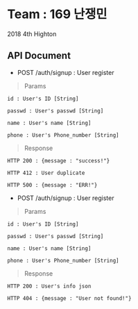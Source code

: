 # Team : 169 난쟁민
2018 4th Highton

## API Document

* POST /auth/signup : User register

> Params

    id : User's ID [String]

    passwd : User's passwd [String]

    name : User's name [String]

    phone : User's Phone_number [String]

> Response

    HTTP 200 : {message : "success!"}

    HTTP 412 : User duplicate

    HTTP 500 : {message : "ERR!"}

* POST /auth/signup : User register

> Params

    id : User's ID [String]

    passwd : User's passwd [String]

    name : User's name [String]

    phone : User's Phone_number [String]

> Response

    HTTP 200 : User's info json

    HTTP 404 : {message : "User not found!"}
